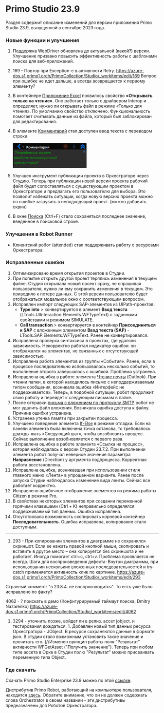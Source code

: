# Primo Studio 23.9
Раздел содержит описание изменений для версии приложения Primo Studio 23.9, выпущенной в сентябре 2023 года.

### Новые функции и улучшения

1. Поддержка WebDriver обновлена до актуальной (какой?) версии. Улучшение призвано повысить эффективность работы с шаблонами поиска для веб-приложений.

1. 169 - Повтор при Exception-е в активности Retry.
https://azure-dos.s1.primo1.orch/PrimoCollection/Studio/_workitems/edit/169
Вопрос: при ошибке не идет дальше, а всегда возвращается к первому элементу?

1. В контейнере [Приложение Excel](https://docs.primo-rpa.ru/primo-rpa/g_elements/el_basic/els_excel/el_excel_app) появилось свойство **«Открывать только на чтение»**. Оно работает только с драйвером Interop и определяет, нужно ли открывать файл в режиме «Только для чтения». По умолчанию свойство отключено. Функциональность помогает считывать данные из файла, который был заблокирован для редактирования.
1. В элементе [Комментарий](https://docs.primo-rpa.ru/primo-rpa/g_elements/el_basic/els_dialogs/el_dialogs_comment) стал доступен ввод текста с переводом строки. 

   ![](<../../.gitbook/assets/comment-element-lines-much.png>)

1. Улучшен инструмент публикации проекта в Оркестраторе через Студию. Теперь при публикации новой версии проекта рабочий файл будет сопоставляться с существующим проектом в Оркестраторе и предлагать его пользователю для выбора. Это позволит избежать ситуации, когда новую версию проекта можно по ошибке загрузить в неподходящий проект. (можно добавить скрин)
1. В окне [Поиска](https://docs.primo-rpa.ru/primo-rpa/primo-studio/projects/search) (Ctrl+F) стало сохраняться последнее значение, введенное в поисковой строке.

### Улучшения в Robot Runner

* Клиентский робот (attended) стал поддерживать работу с ресурсами Оркестратора. 

### Исправленные ошибки 
1. Оптимизировано время открытия проектов в Студии.
1. При попытке открыть другой проект терялись изменения в текущем файле. Студия открывала новый проект сразу, не спрашивая пользователя, нужно ли ему сохранить изменения в текущем. Это приводило к потере данных. С этой версии пользователю будет отображаться модальное окно с соответствующим вопросом.
1. Исправлен импорт следующих SAP-элементов из UIPath-проектов:
   * **Type into** > конвертируется в элемент **Ввод текста** (LTools.UIInteraction.Elements.WFTypeText) с заданными свойствами и режимом SIMULATE.
   * **Сall transaction** > конвертируется в контейнер **Присоединиться к SAP** с вложенным элементом **Ввод текста (SAP)** - LTools.SAP.Elements.WFTypeText. Ранее не конвертировался.
1. Исправлена проверка синтаксиса в проектах, где удаляли зависимость. Некорректно работал индикатор ошибок: он отображался на элементах, не связанных с отсутствующей зависимостью.
1. Исправлена работа элементов из группы «События». Ранее, если в процессе последовательно использовалось несколько событий, то выполнение второго завершалось с ошибкой. Проблема устранена.
1. Исправлена ошибка в работе элемента [Чтение почты](https://docs.primo-rpa.ru/primo-rpa/g_elements/el_basic/els_outlook/el_outlook_readmail) (Outlook). При чтении папки, в которой находилось письмо с неподдерживаемым типом сообщения, возникала ошибка «Интерфейс не поддерживается». Теперь, в подобной ситуации, робот продолжит свою работу и перейдет к следующим письмам в папке. 
1. После отправки [письма с вложением по протоколу SMTP](https://docs.primo-rpa.ru/primo-rpa/g_elements/el_basic/els_mail/el_mail_smtp) робот не мог удалить файл вложения. Возникала ошибка доступа к файлу. Причина ошибки устранена.
1. Устранена утечка памяти при закрытии процесса. 
1. Улучшено поведение элемента [If-Else](https://docs.primo-rpa.ru/primo-rpa/g_elements/el_basic/els_logic/el_logic_ifelse) в режиме отладки. Если на панели элемента была включена точка останова, то требовалось дважды жать «Следующий шаг», чтобы возобновить процесс. Сейчас выполнение возобновляется с первого раза. 
1. Исправлена ошибка в работе элемента «Ссылка на процесс», которая наблюдалась с версии Студии 23.7.2. При выполнении элемента робот получал неверное значение параметра **Направление** (Direction) у аргумента подпроцесса. Корректная работа восстановлена.
1. Исправлена ошибка, возникавшая при использовании стиля главного меню «Лента» в упрощенном варианте. Ранее после запуска Студии наблюдалось изменение вида ленты. Сейчас все работает корректно.
1. Исправлено ошибочное отображение элементов из режима работы Citizen в режиме Pro.
1. В свойствах некоторых элементов при создании переменной горячими клавишами (Ctrl + K) неправильно определялся поддерживаемый тип данных. Ошибка исправлена.
1. Отсутствовала возможность скопировать корневой контейнер **Последовательность**. Ошибка исправлена, копирование стало доступным.





---------------------
1. 293 - При копировании элементов в диаграмме не сохранялся скриншот. Если ее нажать правой кнопкой мыши, скопировать и вставить в другое место – она копируется без скриншота и не работает. Иногда помогает ctrl+c, ctrl+v. Проблема проявляется не всегда.
Шаги для воспроизведения дефекта:
Внутри диаграммы, при использовании нескольких вложенных последовательностей и try-catch применяется активность клик по картинке.
https://azure-dos.s1.primo1.orch/PrimoCollection/Studio/_workitems/edit/293

Странный коммент: "в 23.8.4. не воспроизводится". То есть уже было исправлено по факту?


4062 - ? поискать в демо (Конфигурируемый таймаут поиска, Dmitry Nazarenko)
https://azure-dos.s1.primo1.orch/PrimoCollection/Studio/_workitems/edit/4062

1. 3294 - уточнить позже, войдет ли в релиз. ассет jobject. и тестирования дождаться. 1. Добавлен новый тип данных ресурса Оркестратора - JObject. В ресурсе сохраняются данные в формате json. В студии стало возможным установить такое значение и прочитать его. (//Изменен принцип работы поля "Результат" активности WFGetAsset ("Получить значение"). Теперь при любом типе ассета в Орке в Студии полю "Результат" можно присваивать переменную типа Object.


### Где скачать 
Скачать Primo Studio Enterprise 23.9 можно по этой [ссылке](https://disk.primo-rpa.ru/index.php/s/primo?path=%2FRelease%2FStudio).

Дистрибутив Primo Robot, работающий на компьютере пользователя, находится [здесь](https://disk.primo-rpa.ru/index.php/s/primo?path=%2FRelease%2FRobot). Обратите внимание, что он не должен содержать слова Orchestrator в своем названии - эти дистрибутивы предназначены для Роботов Оркестратора.
